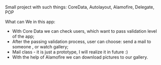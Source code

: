 Small project with such things: CoreData, Autolayout, Alamofire, Delegate, POP

What can We in this app: 
 - With Core Data we can check users, which want to pass validation level of the app;
 - After the passing validation process, user can choose: send a mail to someone , or watch gallery;
 - Mail class - it is just a prototype, I will realize it in future :)
 - With the help of Alamofire we can download pictures to our gallery.
